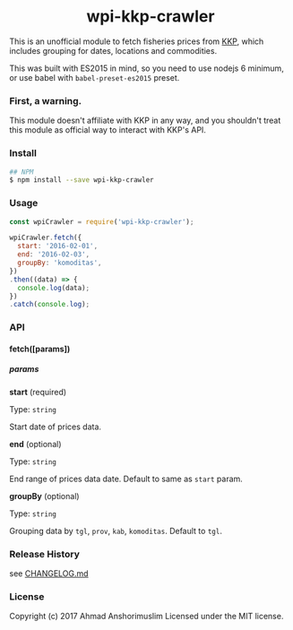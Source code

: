 # <center>wpi-kkp-crawler</center>

This is an unofficial module to fetch fisheries prices from [KKP](http://wpi.kkp.go.id), which includes grouping for dates, locations and commodities.

This was built with ES2015 in mind, so you need to use nodejs 6 minimum, or use babel with `babel-preset-es2015` preset.

### First, a warning.

This module doesn't affiliate with KKP in any way, and you shouldn't treat this module as official way to interact with KKP's API.

### Install

```bash
## NPM
$ npm install --save wpi-kkp-crawler
```

### Usage

```js
const wpiCrawler = require('wpi-kkp-crawler');

wpiCrawler.fetch({
  start: '2016-02-01',
  end: '2016-02-03',
  groupBy: 'komoditas',
})
.then((data) => {
  console.log(data);
})
.catch(console.log);
```

### API

#### **fetch([params])**

##### **params**

**start** (required)

Type: `string`

Start date of prices data.

**end** (optional)

Type: `string`

End range of prices data date. Default to same as `start` param.

**groupBy** (optional)

Type: `string`

Grouping data by `tgl`, `prov`, `kab`, `komoditas`. Default to `tgl`.

### Release History

see [CHANGELOG.md](CHANGELOG.md)

### License

Copyright (c) 2017 Ahmad Anshorimuslim
Licensed under the MIT license.
